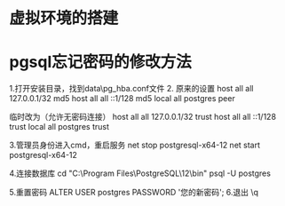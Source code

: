 # 虚拟环境的搭建

# pgsql忘记密码的修改方法
1.打开安装目录，找到data\pg_hba.conf文件
2.
 原来的设置
host    all             all             127.0.0.1/32            md5
host    all             all             ::1/128                 md5
local   all             postgres                                peer

 临时改为（允许无密码连接）
host    all             all             127.0.0.1/32            trust
host    all             all             ::1/128                 trust
local   all             postgres                                trust

3.管理员身份进入cmd，重启服务
net stop postgresql-x64-12
net start postgresql-x64-12

4.连接数据库
cd "C:\Program Files\PostgreSQL\12\bin"
psql -U postgres

5.重置密码
ALTER USER postgres PASSWORD '您的新密码';
6.退出
\q